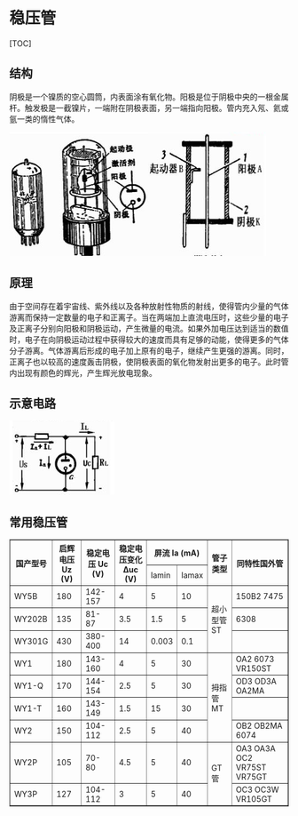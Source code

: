# 稳压管

[TOC]

## 结构

阴极是一个镍质的空心圆筒，内表面涂有氧化物。阳极是位于阴极中央的一根金属杆。触发极是一截镍片，一端附在阴极表面，另一端指向阳极。管内充入氖、氦或氩一类的惰性气体。

 ![](../../../Image/a/ad.png)

## 原理

由于空间存在着宇宙线、紫外线以及各种放射性物质的射线，使得管内少量的气体游离而保持一定数量的电子和正离子。当在两端加上直流电压时，这些少量的电子及正离子分别向阳极和阴极运动，产生微量的电流。如果外加电压达到适当的数值时，电子在向阴极运动过程中获得较大的速度而具有足够的动能，使得更多的气体分子游离。气体游离后形成的电子加上原有的电子，继续产生更强的游离。同时，正离子也以较高的速度轰击阴极，使阴极表面的氧化物发射出更多的电子。此时管内出现有颜色的辉光，产生辉光放电现象。

## 示意电路

 ![](../../../Image/a/ae.png)

## 常用稳压管

<table border="1">
<tr>
  <th rowspan="2">国产型号</th>
  <th rowspan="2">启辉电压 Uz (V)</th>
  <th rowspan="2">稳定电压 Uc (V)</th>
  <th rowspan="2">稳定电压变化 Δuc (V)</th>
  <th colspan="2">屏流 Ia (mA)</th>
  <th rowspan="2">管子类型</th>
  <th rowspan="2">同特性国外管</th>
</tr>
<tr>
  <td>Iamin</td>
  <td>Iamax</td>
</tr>
<tr>
  <td>WY5B</td>
  <td>180</td>
  <td>142-157</td>
  <td>4</td>
  <td>5</td>
  <td>10</td>
  <td rowspan="3">超小型管 ST</td>
  <td>150B2  7475</td>
</tr>
<tr>
  <td>WY202B</td>
  <td>135</td>
  <td>81-87</td>
  <td>3.5</td>
  <td>1.5</td>
  <td>5</td>
  <td>6308</td>
</tr>
<tr>
  <td>WY301G</td>
  <td>430</td>
  <td>380-400</td>
  <td>14</td>
  <td>0.003</td>
  <td>0.1</td>
  <td></td>
</tr>
<tr>
  <td>WY1</td>
  <td>180</td>
  <td>143-160</td>
  <td>4</td>
  <td>5</td>
  <td>30</td>
  <td rowspan="4">拇指管 MT</td>
  <td>OA2  6073  VR150ST</td>
</tr>
<tr>
  <td>WY1-Q</td>
  <td>170</td>
  <td>144-154</td>
  <td>2.5</td>
  <td>5</td>
  <td>30</td>
  <td>OD3  OD3A  OA2MA</td>
</tr>
<tr>
  <td>WY1-T</td>
  <td>160</td>
  <td>143-149</td>
  <td>1.5</td>
  <td>15</td>
  <td>30</td>
  <td></td>
</tr>
<tr>
  <td>WY2</td>
  <td>150</td>
  <td>104-112</td>
  <td>2.5</td>
  <td>5</td>
  <td>40</td>
  <td>OB2  OB2MA  6074</td>
</tr>
<tr>
  <td>WY2P</td>
  <td>105</td>
  <td>70-80</td>
  <td>4.5</td>
  <td>5</td>
  <td>40</td>
  <td rowspan="2">GT 管</td>
  <td>OA3  OA3A  OC2  VR75ST  VR75GT</td>
</tr>
<tr>
  <td>WY3P</td>
  <td>127</td>
  <td>104-112</td>
  <td>3</td>
  <td>5</td>
  <td>40</td>
  <td>OC3  OC3W  VR105GT</td>
</tr>
</table>


